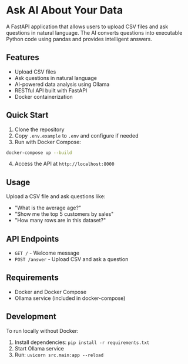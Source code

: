 # Ask AI About Your Data

A FastAPI application that allows users to upload CSV files and ask questions in natural language. The AI converts questions into executable Python code using pandas and provides intelligent answers.

## Features

- Upload CSV files
- Ask questions in natural language
- AI-powered data analysis using Ollama
- RESTful API built with FastAPI
- Docker containerization

## Quick Start

1. Clone the repository
2. Copy `.env.example` to `.env` and configure if needed
3. Run with Docker Compose:

```bash
docker-compose up --build
```

4. Access the API at `http://localhost:8000`

## Usage

Upload a CSV file and ask questions like:

- "What is the average age?"
- "Show me the top 5 customers by sales"
- "How many rows are in this dataset?"

## API Endpoints

- `GET /` - Welcome message
- `POST /answer` - Upload CSV and ask a question

## Requirements

- Docker and Docker Compose
- Ollama service (included in docker-compose)

## Development

To run locally without Docker:

1. Install dependencies: `pip install -r requirements.txt`
2. Start Ollama service
3. Run: `uvicorn src.main:app --reload`
